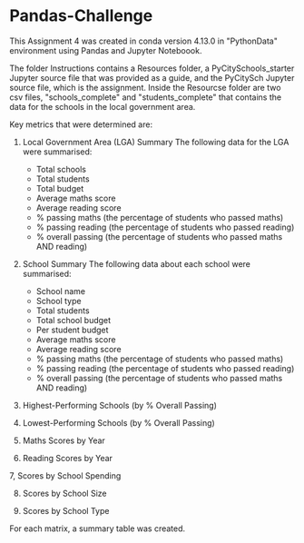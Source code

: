 # Pandas-Challenge
This Assignment 4 was created in conda version 4.13.0 in "PythonData" environment using Pandas and Jupyter Noteboook.

The folder Instructions contains a Resources folder, a PyCitySchools_starter Jupyter source file that was provided as a guide, and the PyCitySch Jupyter source file, which is the assignment. Inside the Resourcse folder are two csv files, "schools_complete" and "students_complete" that contains the data for the schools in the local government area.

Key metrics that were determined are:

1. Local Government Area (LGA) Summary
    The following data for the LGA were summarised:
    - Total schools
    - Total students
    - Total budget
    - Average maths score
    - Average reading score
    - % passing maths (the percentage of students who passed maths)
    - % passing reading (the percentage of students who passed reading)
    - % overall passing (the percentage of students who passed maths AND reading)

2. School Summary
    The following data about each school were summarised:
    - School name
    - School type
    - Total students
    - Total school budget
    - Per student budget
    - Average maths score
    - Average reading score
    - % passing maths (the percentage of students who passed maths)
    - % passing reading (the percentage of students who passed reading)
    - % overall passing (the percentage of students who passed maths AND reading)

3. Highest-Performing Schools (by % Overall Passing)

4. Lowest-Performing Schools (by % Overall Passing)

5. Maths Scores by Year

6. Reading Scores by Year

7, Scores by School Spending

8. Scores by School Size

9. Scores by School Type


For each matrix, a summary table was created.

